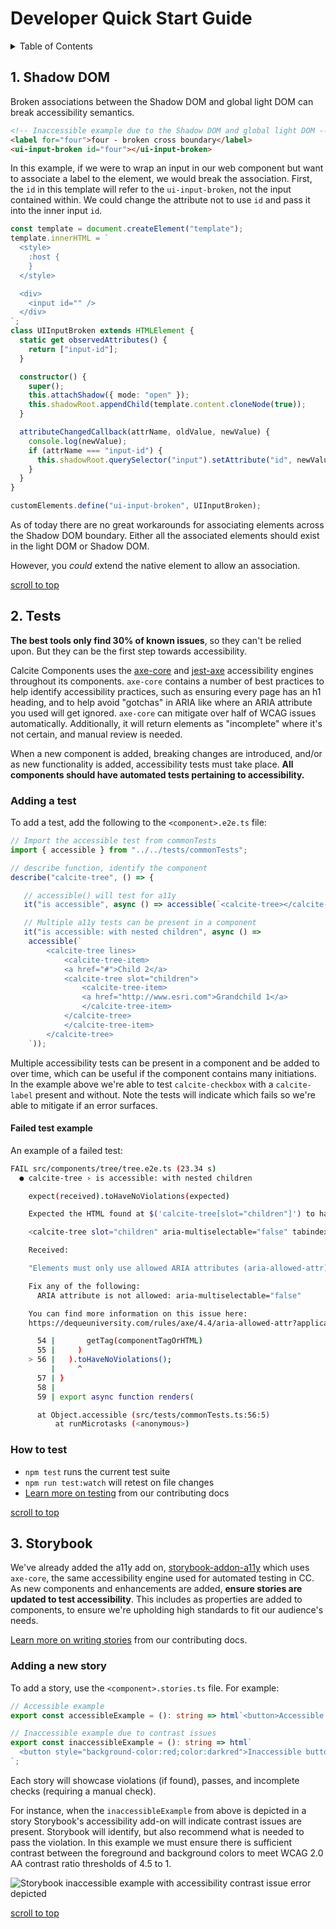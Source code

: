 # Developer Quick Start Guide

<details>
    <summary>Table of Contents</summary>

- [Developer Quick Start Guide](#developer-quick-start-guide)
  - [1. Shadow DOM](#1-shadow-dom)
  - [2. Tests](#2-tests)
    - [Adding a test](#adding-a-test)
      - [Failed test example](#failed-test-example)
    - [How to test](#how-to-test)
  - [3. Storybook](#3-storybook)
    - [Adding a new story](#adding-a-new-story)

</details>

## 1. Shadow DOM

Broken associations between the Shadow DOM and global light DOM can break accessibility semantics.

```html
<!-- Inaccessible example due to the Shadow DOM and global light DOM -->
<label for="four">four - broken cross boundary</label>
<ui-input-broken id="four"></ui-input-broken>
```

In this example, if we were to wrap an input in our web component but want to associate a label to the element, we would break the association. First, the `id` in this template will refer to the `ui-input-broken`, not the input contained within. We could change the attribute not to use `id` and pass it into the inner input `id`.

```ts
const template = document.createElement("template");
template.innerHTML = `
  <style>
    :host {
    }
  </style>

  <div>
    <input id="" />
  </div>
`;
class UIInputBroken extends HTMLElement {
  static get observedAttributes() {
    return ["input-id"];
  }

  constructor() {
    super();
    this.attachShadow({ mode: "open" });
    this.shadowRoot.appendChild(template.content.cloneNode(true));
  }

  attributeChangedCallback(attrName, oldValue, newValue) {
    console.log(newValue);
    if (attrName === "input-id") {
      this.shadowRoot.querySelector("input").setAttribute("id", newValue);
    }
  }
}

customElements.define("ui-input-broken", UIInputBroken);
```

As of today there are no great workarounds for associating elements across the Shadow DOM boundary. Either all the associated elements should exist in the light DOM or Shadow DOM.

However, you _could_ extend the native element to allow an association.

[scroll to top](#developer-quick-start-guide)

## 2. Tests

**The best tools only find 30% of known issues**, so they can't be relied upon. But they can be the first step towards accessibility.

Calcite Components uses the [axe-core](https://github.com/dequelabs/axe-core) and [jest-axe](https://github.com/nickcolley/jest-axe) accessibility engines throughout its components. `axe-core` contains a number of best practices to help identify accessibility practices, such as ensuring every page has an h1 heading, and to help avoid "gotchas" in ARIA like where an ARIA attribute you used will get ignored. `axe-core` can mitigate over half of WCAG issues automatically. Additionally, it will return elements as "incomplete" where it's not certain, and manual review is needed.

When a new component is added, breaking changes are introduced, and/or as new functionality is added, accessibility tests must take place. **All components should have automated tests pertaining to accessibility.**

### Adding a test

To add a test, add the following to the `<component>.e2e.ts` file:

```ts
// Import the accessible test from commonTests
import { accessible } from "../../tests/commonTests";

// describe function, identify the component
describe("calcite-tree", () => {

   // accessible() will test for a11y
   it("is accessible", async () => accessible(`<calcite-tree></calcite-tree>`));

   // Multiple a11y tests can be present in a component
   it("is accessible: with nested children", async () =>
    accessible(`
        <calcite-tree lines>
            <calcite-tree-item>
            <a href="#">Child 2</a>
            <calcite-tree slot="children">
                <calcite-tree-item>
                <a href="http://www.esri.com">Grandchild 1</a>
                </calcite-tree-item>
            </calcite-tree>
            </calcite-tree-item>
        </calcite-tree>
    `));
```

Multiple accessibility tests can be present in a component and be added to over time, which can be useful if the component contains many initiations. In the example above we're able to test `calcite-checkbox` with a `calcite-label` present and without. Note the tests will indicate which fails so we're able to mitigate if an error surfaces.

#### Failed test example

An example of a failed test:

```sh
FAIL src/components/tree/tree.e2e.ts (23.34 s)
  ● calcite-tree › is accessible: with nested children

    expect(received).toHaveNoViolations(expected)

    Expected the HTML found at $('calcite-tree[slot="children"]') to have no violations:

    <calcite-tree slot="children" aria-multiselectable="false" tabindex="-1" lines="" child="" scale="m" selection-mode="single" calcite-hydrated="">

    Received:

    "Elements must only use allowed ARIA attributes (aria-allowed-attr)"

    Fix any of the following:
      ARIA attribute is not allowed: aria-multiselectable="false"

    You can find more information on this issue here:
    https://dequeuniversity.com/rules/axe/4.4/aria-allowed-attr?application=axeAPI

      54 |       getTag(componentTagOrHTML)
      55 |     )
    > 56 |   ).toHaveNoViolations();
         |     ^
      57 | }
      58 |
      59 | export async function renders(

      at Object.accessible (src/tests/commonTests.ts:56:5)
          at runMicrotasks (<anonymous>)
```

### How to test

- `npm test` runs the current test suite
- `npm run test:watch` will retest on file changes
- [Learn more on testing](https://github.com/Esri/calcite-design-system/blob/dev/CONTRIBUTING.md#running-the-tests) from our contributing docs

[scroll to top](#developer-quick-start-guide)

## 3. Storybook

We've already added the a11y add on, [storybook-addon-a11y](https://storybook.js.org/addons/@storybook/addon-a11y) which uses `axe-core`, the same accessibility engine used for automated testing in CC. As new components and enhancements are added, **ensure stories are updated to test accessibility**. This includes as properties are added to components, to ensure we're upholding high standards to fit our audience's needs.

[Learn more on writing stories](https://github.com/Esri/calcite-design-system/blob/dev/CONTRIBUTING.md#writing-stories) from our contributing docs.

### Adding a new story

To add a story, use the `<component>.stories.ts` file. For example:

```ts
// Accessible example
export const accessibleExample = (): string => html`<button>Accessible button</button>`;

// Inaccessible example due to contrast issues
export const inaccessibleExample = (): string => html`
  <button style="background-color:red;color:darkred">Inaccessible button</button>
`;
```

Each story will showcase violations (if found), passes, and incomplete checks (requiring a manual check).

For instance, when the `inaccessibleExample` from above is depicted in a story Storybook's accessibility add-on will indicate contrast issues are present. Storybook will identify, but also recommend what is needed to pass the violation. In this example we must ensure there is sufficient contrast between the foreground and background colors to meet WCAG 2.0 AA contrast ratio thresholds of 4.5 to 1.

![Storybook inaccessible example with accessibility contrast issue error depicted](https://user-images.githubusercontent.com/5023024/165529845-bbcbb139-f642-49d4-80a7-e8916e808278.png)

[scroll to top](#developer-quick-start-guide)
